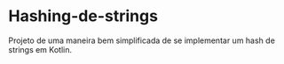 # Hashing-de-strings
Projeto de uma maneira bem simplificada de se implementar um hash de strings em Kotlin.
